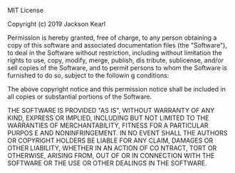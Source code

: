 MIT License

Copyright (c) 2019 Jackson Kearl

Permission is hereby granted, free of charge, to any person obtaining a copy
of this software and associated documentation files (the "Software"), to deal
in the Software without restriction, including without limitation the rights
to use, copy, modify, merge, publish, dis
tribute, sublicense, and/or sell
copies of the Software, and to permit persons to whom the Software is
furnished to do so, subject to the followin
g conditions:

The above copyright notice and this permission notice shall be included in all
copies or substantial portions of the Software.

THE SOFTWARE IS PROVIDED "AS IS", WITHOUT WARRANTY OF ANY KIND, EXPRESS OR
IMPLIED, INCLUDING BUT NOT LIMITED TO THE WARRANTIES OF MERCHANTABILITY,
FITNESS FOR A PARTICULAR PURPOS
E AND NONINFRINGEMENT. IN NO EVENT SHALL THE
AUTHORS OR COPYRIGHT HOLDERS BE LIABLE FOR ANY CLAIM, DAMAGES OR OTHER
LIABILITY, WHETHER IN AN ACTION OF CO
NTRACT, TORT OR OTHERWISE, ARISING FROM,
OUT OF OR IN CONNECTION WITH THE SOFTWARE OR THE USE OR OTHER DEALINGS IN THE
SOFTWARE.
